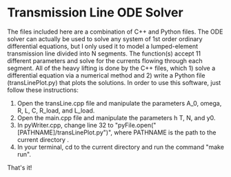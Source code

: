 Transmission Line ODE Solver
==========================================
The files included here are a combination of C++ and Python files. The ODE solver can actually be used to solve any system of 1st order
ordinary differential equations, but I only used it to model a lumped-element transmission line divided into N segments. The function(s) accept 11 different parameters and solve for the currents flowing through each segment. All of the heavy lifting is 
done by the C++ files, which 1) solve a differential equation via a numerical method and 2) write a Python file (transLinePlot.py) that plots the solutions. In order to use this software, just follow these instructions:

1. Open the transLine.cpp file and manipulate the parameters A_0, omega, R, L, C, R_load, and L_load.
2. Open the main.cpp file and manipulate the parameters h T, N, and y0.
3. In pyWriter.cpp, change line 32 to "pyFile.open("[PATHNAME]/transLinePlot.py")",
   where PATHNAME is the path to the current directory .
4. In your terminal, cd to the current directory and run the command "make run".

That's it! 


